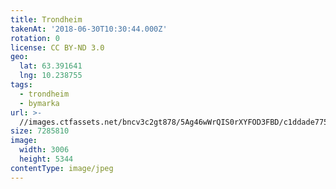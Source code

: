 ```yaml
---
title: Trondheim
takenAt: '2018-06-30T10:30:44.000Z'
rotation: 0
license: CC BY-ND 3.0
geo:
  lat: 63.391641
  lng: 10.238755
tags:
  - trondheim
  - bymarka
url: >-
  //images.ctfassets.net/bncv3c2gt878/5Ag46wWrQIS0rXYFOD3FBD/c1ddade7751a1d8e11445827b9c666b2/trondheim_28241686607_o
size: 7285810
image:
  width: 3006
  height: 5344
contentType: image/jpeg
---
```


